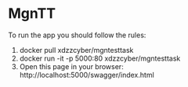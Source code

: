 # MgnTT

To run the app you should follow the rules:
1) docker pull xdzzcyber/mgntesttask
2) docker run -it -p 5000:80 xdzzcyber/mgntesttask
3) Open this page in your browser: http://localhost:5000/swagger/index.html
